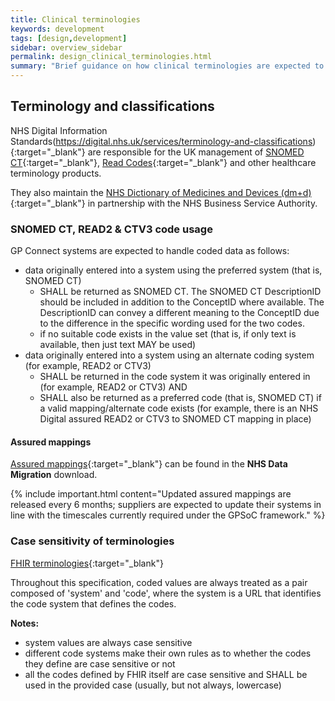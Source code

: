 ```yaml
---
title: Clinical terminologies
keywords: development
tags: [design,development]
sidebar: overview_sidebar
permalink: design_clinical_terminologies.html
summary: "Brief guidance on how clinical terminologies are expected to be used within GP Connect"
---
```


## Terminology and classifications ## 

NHS Digital Information Standards(https://digital.nhs.uk/services/terminology-and-classifications){:target="_blank"} are responsible for the UK management of [SNOMED CT](https://digital.nhs.uk/services/terminology-and-classifications/snomed-ct){:target="_blank"}, [Read Codes](https://digital.nhs.uk/services/terminology-and-classifications/read-codes){:target="_blank"} and other healthcare terminology products.

They also maintain the [NHS Dictionary of Medicines and Devices (dm+d)](http://www.nhsbsa.nhs.uk/1121.aspx){:target="_blank"} in partnership with the NHS Business Service Authority.

### SNOMED CT, READ2 & CTV3 code usage ###

GP Connect systems are expected to handle coded data as follows:

- data originally entered into a system using the preferred system (that is, SNOMED CT)
  - SHALL be returned as SNOMED CT. The SNOMED CT DescriptionID should be included in addition to the ConceptID where available. The DescriptionID can convey a different meaning to the ConceptID due to the difference in the specific wording used for the two codes.
  - if no suitable code exists in the value set (that is, if only text is available, then just text MAY be used)
- data originally entered into a system using an alternate coding system (for example, READ2 or CTV3)
  - SHALL be returned in the code system it was originally entered in (for example, READ2 or CTV3) AND
  - SHALL also be returned as a preferred code (that is, SNOMED CT) if a valid mapping/alternate code exists (for example, there is an NHS Digital assured READ2 or CTV3 to SNOMED CT mapping in place)

#### Assured mappings ####

[Assured mappings](https://isd.hscic.gov.uk/trud3/user/guest/group/2/pack/8){:target="_blank"} can be found in the **NHS Data Migration** download.

{% include important.html content="Updated assured mappings are released every 6 months; suppliers are expected to update their systems in line with the timescales currently required under the GPSoC framework." %}


### Case sensitivity of terminologies ###
[FHIR terminologies](https://www.hl7.org/fhir/terminologies.html#required){:target="_blank"}

Throughout this specification, coded values are always treated as a pair composed of 'system' and 'code', where the system is a URL that identifies the code system that defines the codes. 

**Notes:**
 - system values are always case sensitive
 - different code systems make their own rules as to whether the codes they define are case sensitive or not 
 - all the codes defined by FHIR itself are case sensitive and SHALL be used in the provided case (usually, but not always, lowercase)
